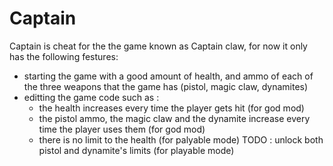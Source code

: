 # Captain

Captain is cheat for the the game known as Captain claw, for now it only has the following festures:

- starting the game with a good amount of health, and ammo of each of the three weapons that the game has (pistol, magic claw, dynamites)
- editting the game code such as :
	- the health increases every time the player gets hit (for god mod)
	- the pistol ammo, the magic claw and the dynamite increase every time the player uses them (for god mod)
	- there is no limit to the health (for palyable mode)
	TODO : unlock both pistol and dynamite's limits (for playable mode)
